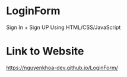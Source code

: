 # LoginForm
Sign In + Sign UP 
Using HTML/CSS/JavaScript
# Link to Website
https://nguyenkhoa-dev.github.io/LoginForm/
